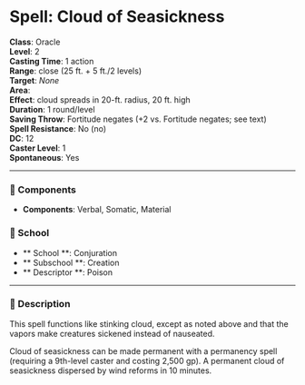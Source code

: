 
# Spell: Cloud of Seasickness
**Class**: Oracle  
**Level**: 2  
**Casting Time**: 1 action  
**Range**: close (25 ft. + 5 ft./2 levels)  
**Target**: _None_  
**Area**:   
**Effect**: cloud spreads in 20-ft. radius, 20 ft. high  
**Duration**: 1 round/level  
**Saving Throw**: Fortitude negates (+2 vs. Fortitude negates; see text)  
**Spell Resistance**: No (no)  
**DC**: 12  
**Caster Level**: 1  
**Spontaneous**: Yes

---

### 🔮 Components
- **Components**: Verbal, Somatic, Material

### 🏫 School
- ** School **: Conjuration
- ** Subschool **: Creation
- ** Descriptor **: Poison
---

### 📜 Description
This spell functions like stinking cloud, except as noted above and that the vapors make creatures sickened instead of nauseated.

Cloud of seasickness can be made permanent with a permanency spell (requiring a 9th-level caster and costing 2,500 gp). A permanent cloud of seasickness dispersed by wind reforms in 10 minutes.
